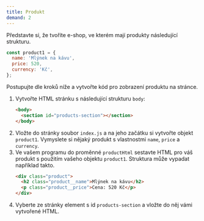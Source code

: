 ```yaml
---
title: Produkt
demand: 2
---
```


Představte si, že tvoříte e-shop, ve kterém mají produkty následující strukturu.

```js
const product1 = {
  name: 'Mlýnek na kávu',
  price: 520,
  currency: 'Kč',
};
```

Postupujte dle kroků níže a vytvořte kód pro zobrazení produktu na stránce.

1. Vytvořte HTML stránku s následující strukturu `body`:
   ```html
   <body>
     <section id="products-section"></section>
   </body>
   ```
1. Vložte do stránky soubor `index.js` a na jeho začátku si vytvořte objekt `product1`. Vymyslete si nějaký produkt s vlastnostmi `name`, `price` a `currency`.
1. Ve vašem programu do proměnné `productHtml` sestavte HTML pro váš produkt s použitím vašeho objektu `product1`. Struktura může vypadat například takto.
   ```html
   <div class="product">
     <h2 class="product__name">Mlýnek na kávu</h2>
     <p class="product__price">Cena: 520 Kč</p>
   </div>
   ```
1. Vyberte ze stránky element s id `products-section` a vložte do něj vámi vytvořené HTML.
